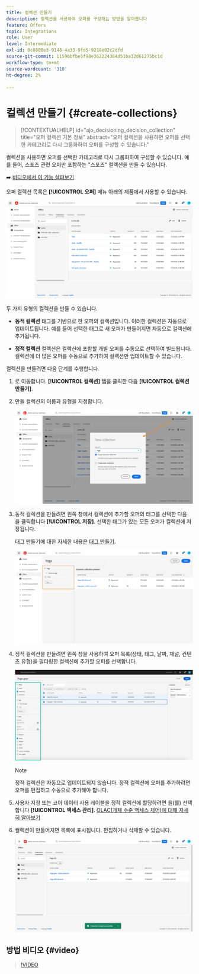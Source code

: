 ```yaml
---
title: 컬렉션 만들기
description: 컬렉션을 사용하여 오퍼를 구성하는 방법을 알아봅니다
feature: Offers
topic: Integrations
role: User
level: Intermediate
exl-id: 0c8808e3-9148-4a33-9fd5-9218e02c2dfd
source-git-commit: 11596bfbe5f98e362224384d51ba32d61275bc1d
workflow-type: tm+mt
source-wordcount: '310'
ht-degree: 2%

---
```


# 컬렉션 만들기 {#create-collections}

>[!CONTEXTUALHELP]
>id="ajo_decisioning_decision_collection"
>title="오퍼 컬렉션 기본 정보"
>abstract="오퍼 컬렉션을 사용하면 오퍼를 선택한 카테고리로 다시 그룹화하여 오퍼를 구성할 수 있습니다."

컬렉션을 사용하면 오퍼를 선택한 카테고리로 다시 그룹화하여 구성할 수 있습니다. 예를 들어, 스포츠 관련 오퍼만 포함하는 &quot;스포츠&quot; 컬렉션을 만들 수 있습니다.

➡️ [비디오에서 이 기능 살펴보기](#video)

오퍼 컬렉션 목록은 **[!UICONTROL 오퍼]** 메뉴 아래의 제품에서 사용할 수 있습니다.

![](../assets/collections_list.png)

두 가지 유형의 컬렉션을 만들 수 있습니다.

* **동적 컬렉션** 태그를 기반으로 한 오퍼의 컬렉션입니다. 이러한 컬렉션은 자동으로 업데이트됩니다. 예를 들어 선택한 태그로 새 오퍼가 만들어지면 자동으로 컬렉션에 추가됩니다.

* **정적 컬렉션** 컬렉션은 컬렉션에 포함할 개별 오퍼를 수동으로 선택하여 빌드됩니다. 컬렉션에 더 많은 오퍼를 수동으로 추가하여 컬렉션만 업데이트할 수 있습니다.

컬렉션을 만들려면 다음 단계를 수행합니다.

1. 로 이동합니다. **[!UICONTROL 컬렉션]** 탭을 클릭한 다음 **[!UICONTROL 컬렉션 만들기]**.

1. 만들 컬렉션의 이름과 유형을 지정합니다.

   ![](../assets/collection_create.png)

1. 동적 컬렉션을 만들려면 왼쪽 창에서 컬렉션에 추가할 오퍼의 태그를 선택한 다음 을 클릭합니다 **[!UICONTROL 저장]**. 선택한 태그가 있는 모든 오퍼가 컬렉션에 저장됩니다.

   태그 만들기에 대한 자세한 내용은 [태그 만들기](../offer-library/creating-tags.md).

   ![](../assets/dynamic_collection.png)

1. 정적 컬렉션을 만들려면 왼쪽 창을 사용하여 오퍼 목록(상태, 태그, 날짜, 채널, 컨텐츠 유형)을 필터링한 컬렉션에 추가할 오퍼를 선택합니다.

   ![](../assets/static_collection.png)

   >[!NOTE]
   >
   >정적 컬렉션은 자동으로 업데이트되지 않습니다. 정적 컬렉션에 오퍼를 추가하려면 오퍼를 편집하고 수동으로 추가해야 합니다.

1. 사용자 지정 또는 코어 데이터 사용 레이블을 정적 컬렉션에 할당하려면 을(를) 선택합니다 **[!UICONTROL 액세스 관리]**. [OLAC(개체 수준 액세스 제어)에 대해 자세히 알아보기](../../administration/object-based-access.md)

1. 컬렉션이 만들어지면 목록에 표시됩니다. 편집하거나 삭제할 수 있습니다.

   ![](../assets/collection_created.png)

## 방법 비디오 {#video}

>[!VIDEO](https://video.tv.adobe.com/v/329376?quality=12)


